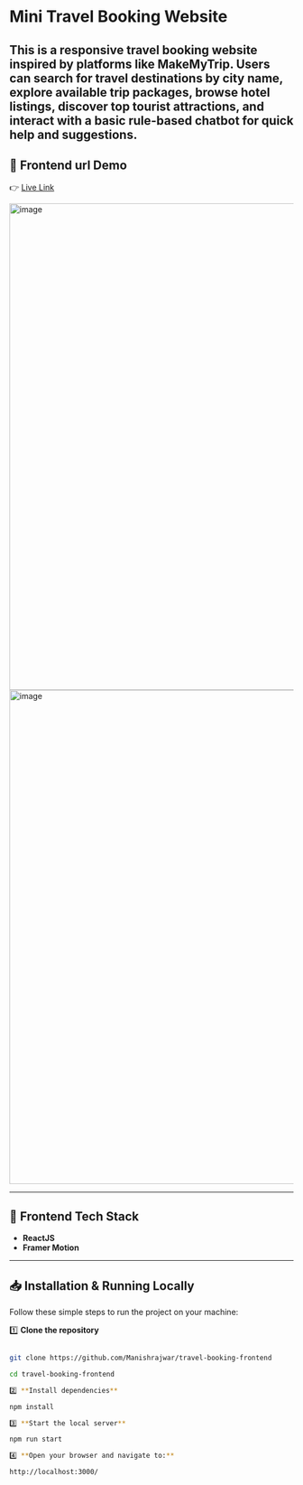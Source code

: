 #  Mini Travel Booking Website

This is a responsive travel booking website inspired by platforms like MakeMyTrip. Users can search for travel destinations by city name, explore available trip packages, browse hotel listings, discover top tourist attractions, and interact with a basic rule-based chatbot for quick help and suggestions.
---

## 🚀 Frontend url Demo

👉 [Live Link](https://gregarious-malabi-797ca1.netlify.app/)

<img width="1900" height="862" alt="image" src="https://github.com/user-attachments/assets/83b57d22-cf0e-44b2-93fc-20ba24ce2281" />

<img width="1899" height="875" alt="image" src="https://github.com/user-attachments/assets/77e02ff2-2578-4071-b2c1-d0b8669d3627" />


---

## 🧩 Frontend Tech Stack

- **ReactJS** 
- **Framer Motion**

---

## 📥 Installation & Running Locally

Follow these simple steps to run the project on your machine:

1️⃣ **Clone the repository**
```bash

git clone https://github.com/Manishrajwar/travel-booking-frontend

cd travel-booking-frontend

2️⃣ **Install dependencies**

npm install

3️⃣ **Start the local server**

npm run start

4️⃣ **Open your browser and navigate to:**

http://localhost:3000/
